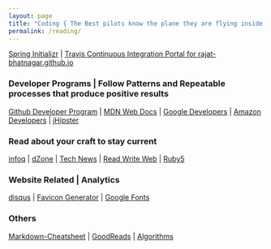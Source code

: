 ```yaml
---
layout: page
title: "Coding { The Best pilots know the plane they are flying inside out }"
permalink: /reading/
---
```

<a href="http://start.spring.io" target="_blank">Spring Initializr</a> <t>|</t>
<a href="https://travis-ci.org/rajat-bhatnagar/rajat-bhatnagar.github.io" target="_blank">Travis Continuous Integration Portal for rajat-bhatnagar.github.io</a><br>

### Developer Programs | Follow Patterns and Repeatable processes that produce positive results
<a href="https://developer.github.com/" target="_blank">Github Developer Program</a> <t>|</t>
<a href="https://developer.mozilla.org/en-US/" target="_blank">MDN Web Docs</a> <t>|</t>
<a href="https://developers.google.com/" target="_blank">Google Developers</a> <t>|</t>
<a href="https://developer.amazon.com/" target="_blank">Amazon Developers</a> <t>|</t>
<a href="http://www.jhipster.tech//" target="_blank">jHipster</a> <br>

### Read about your craft to stay current
<a href="https://www.infoq.com/" target="_blank">infoq</a> <t>|</t>
<a href="https://dzone.com" target="_blank">dZone</a> <t>|</t>
<a href="https://news.ycombinator.com/" target="_blank">Tech News</a> <t>|</t>
<a href="https://readwrite.com/" target="_blank">Read Write Web</a> <t>|</t>
<a href="https://ruby5.codeschool.com/" target="_blank">Ruby5</a><br>

### Website Related | Analytics
<a href="https://disqus.com/admin/" target="_blank">disqus</a> <t>|</t>
<a href="https://realfavicongenerator.net/" target="_blank">Favicon Generator</a> <t>|</t>
<a href="https://fonts.google.com/" target="_blank">Google Fonts</a> <br>

### Others
<a href="https://github.com/adam-p/markdown-here/wiki/Markdown-Cheatsheet#lists" target="_blank">Markdown-Cheatsheet</a> <t>|</t>
<a href="https://www.goodreads.com/Rajat_Bhatnagar" target="_blank">GoodReads</a> <t>|</t>
<a href="http://algs4.cs.princeton.edu/home/" target="_blank">Algorithms</a><br>
